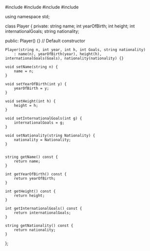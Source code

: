 #include <iostream>
#include <string>
#include <fstream>
#include <limits>

using namespace std;

class Player {
private:
    string name;
    int yearOfBirth;
    int height;
    int internationalGoals;
    string nationality;

public:
    Player() {} // Default constructor

    Player(string n, int year, int h, int Goals, string nationality)
        : name(n), yearOfBirth(year), height(h), internationalGoals(Goals), nationality(nationality) {}

    void setName(string n) {
        name = n;
    }

    void setYearOfBirth(int y) {
        yearOfBirth = y;
    }

    void setHeight(int h) {
        height = h;
    }

    void setInternationalGoals(int g) {
        internationalGoals = g;
    }

    void setNationality(string Nationality) {
        nationality = Nationality;
    }


    string getName() const {
        return name;
    }

    int getYearOfBirth() const {
        return yearOfBirth;
    }

    int getHeight() const {
        return height;
    }

    int getInternationalGoals() const {
        return internationalGoals;
    }

    string getNationality() const {
        return nationality;
    }
};
